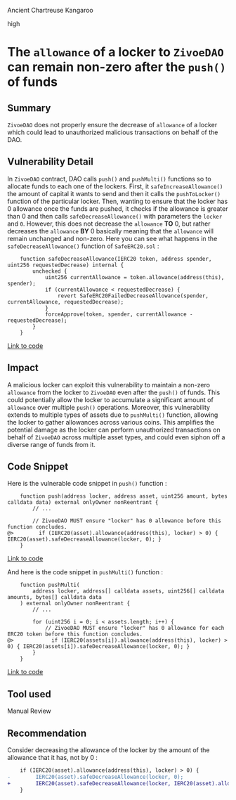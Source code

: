 Ancient Chartreuse Kangaroo

high

# The `allowance` of a locker to `ZivoeDAO` can remain non-zero after the `push()` of funds

## Summary
`ZivoeDAO` does not properly ensure the decrease of `allowance` of a locker which could lead to unauthorized malicious transactions on behalf of the DAO.

## Vulnerability Detail
In `ZivoeDAO` contract, DAO calls `push()` and `pushMulti()` functions so to allocate funds to each one of the lockers. First, it `safeIncreaseAllowance()` the amount of capital it wants to send and then it calls the `pushToLocker()` function of the particular locker. Then, wanting to ensure that the locker has 0 allowance once the funds are pushed, it checks if the allowance is greater than 0 and then calls `safeDecreaseAllowance()` with parameters the `locker` and `0`. However, this does not decrease the `allowance` **TO** 0, but rather decreases the `allowance` **BY** 0 basically meaning that the `allowance` will remain unchanged and non-zero.
Here you can see what happens in the `safeDecreaseAllowance()` function of `SafeERC20.sol` :
```solidity
    function safeDecreaseAllowance(IERC20 token, address spender, uint256 requestedDecrease) internal {
        unchecked {
            uint256 currentAllowance = token.allowance(address(this), spender);
            if (currentAllowance < requestedDecrease) {
                revert SafeERC20FailedDecreaseAllowance(spender, currentAllowance, requestedDecrease);
            }
            forceApprove(token, spender, currentAllowance - requestedDecrease);
        }
    }
```
[Link to code](https://github.com/OpenZeppelin/openzeppelin-contracts/blob/11dc5e3809ebe07d5405fe524385cbe4f890a08b/contracts/token/ERC20/utils/SafeERC20.sol#L61)

## Impact
A malicious locker can exploit this vulnerability to maintain a non-zero `allowance` from the locker to `ZivoeDAO` even after the `push()` of funds. This could potentially allow the locker to accumulate a significant amount of `allowance` over multiple `push()` operations. Moreover, this vulnerability extends to multiple types of assets due to `pushMulti()` function, allowing the locker to gather allowances across various coins. This amplifies the potential damage as the locker can perform unauthorized transactions on behalf of `ZivoeDAO` across multiple asset types, and could even siphon off a diverse range of funds from it.

## Code Snippet
Here is the vulnerable code snippet in `push()` function : 
```solidity
    function push(address locker, address asset, uint256 amount, bytes calldata data) external onlyOwner nonReentrant {
        // ...

        // ZivoeDAO MUST ensure "locker" has 0 allowance before this function concludes.
@>        if (IERC20(asset).allowance(address(this), locker) > 0) { IERC20(asset).safeDecreaseAllowance(locker, 0); }
    }
```
[Link to code](https://github.com/sherlock-audit/2024-03-zivoe/blob/d4111645b19a1ad3ccc899bea073b6f19be04ccd/zivoe-core-foundry/src/ZivoeDAO.sol#L246)

And here is the code snippet in `pushMulti()` function :
```solidity
    function pushMulti(
        address locker, address[] calldata assets, uint256[] calldata amounts, bytes[] calldata data
    ) external onlyOwner nonReentrant {
        // ...

        for (uint256 i = 0; i < assets.length; i++) {
            // ZivoeDAO MUST ensure "locker" has 0 allowance for each ERC20 token before this function concludes.
@>            if (IERC20(assets[i]).allowance(address(this), locker) > 0) { IERC20(assets[i]).safeDecreaseAllowance(locker, 0); }
        }
    }
```
[Link to code](https://github.com/sherlock-audit/2024-03-zivoe/blob/d4111645b19a1ad3ccc899bea073b6f19be04ccd/zivoe-core-foundry/src/ZivoeDAO.sol#L299)


## Tool used
Manual Review

## Recommendation
Consider decreasing the allowance of the locker by the amount of the allowance that it has, not by 0 :
```diff
    if (IERC20(asset).allowance(address(this), locker) > 0) {
-        IERC20(asset).safeDecreaseAllowance(locker, 0); 
+        IERC20(asset).safeDecreaseAllowance(locker, IERC20(asset).allowance(address(this), locker));
    }
```